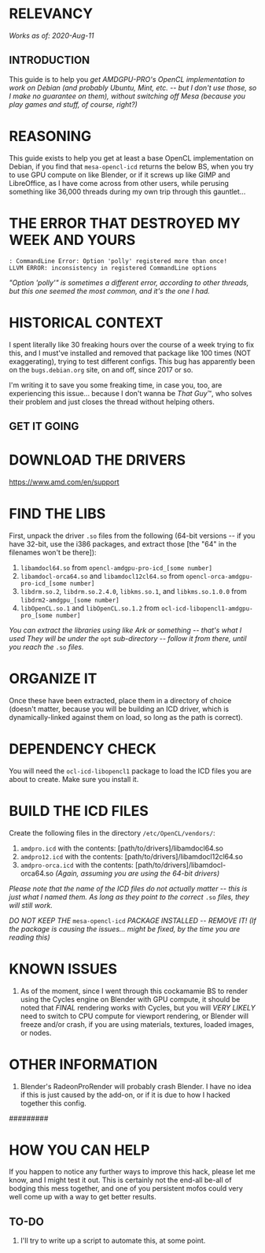 # RELEVANCY #
*Works as of: 2020-Aug-11*

## INTRODUCTION ##
This guide is to help you *get AMDGPU-PRO's OpenCL implementation to work on Debian (and probably Ubuntu, Mint, etc. -- but I don't use those, so I make no guarantee on them), without switching off Mesa (because you play games and stuff, of course, right?)*

# REASONING #
This guide exists to help you get at least a base OpenCL implementation on Debian, if you find that ``mesa-opencl-icd`` returns the below BS, when you try to use GPU compute on like Blender, or if it screws up like GIMP and LibreOffice, as I have come across from other users, while perusing something like 36,000 threads during my own trip through this gauntlet...

# THE ERROR THAT DESTROYED MY WEEK AND YOURS #
```
: CommandLine Error: Option 'polly' registered more than once!
LLVM ERROR: inconsistency in registered CommandLine options
```
*"Option 'polly'" is sometimes a different error, according to other threads, but this one seemed the most common, and it's the one I had.*

# HISTORICAL CONTEXT #
I spent literally like 30 freaking hours over the course of a week trying to fix this, and I must've installed and removed that package like 100 times (NOT exaggerating), trying to test different configs. This bug has apparently been on the ``bugs.debian.org`` site, on and off, since 2017 or so.

I'm writing it to save you some freaking time, in case you, too, are experiencing this issue... because I don't wanna be *That Guy*™, who solves their problem and just closes the thread without helping others.

## GET IT GOING ##
# DOWNLOAD THE DRIVERS #
https://www.amd.com/en/support

# FIND THE LIBS #
First, unpack the driver ``.so`` files from the following (64-bit versions -- if you have 32-bit, use the i386 packages, and extract those [the "64" in the filenames won't be there]):
1) ``libamdocl64.so`` from ``opencl-amdgpu-pro-icd_[some number]``
1) ``libamdocl-orca64.so`` and ``libamdocl12cl64.so`` from ``opencl-orca-amdgpu-pro-icd_[some number]``
1) ``libdrm.so.2``, ``libdrm.so.2.4.0``, ``libkms.so.1``, and ``libkms.so.1.0.0`` from ``libdrm2-amdgpu_[some number]``
1) ``libOpenCL.so.1`` and ``libOpenCL.so.1.2`` from ``ocl-icd-libopencl1-amdgpu-pro_[some number]``

*You can extract the libraries using like Ark or something -- that's what I used*
*They will be under the* ``opt`` *sub-directory -- follow it from there, until you reach the* ``.so`` *files.*

# ORGANIZE IT #
Once these have been extracted, place them in a directory of choice (doesn't matter, because you will be building an ICD driver, which is dynamically-linked against them on load, so long as the path is correct).

# DEPENDENCY CHECK #
You will need the ``ocl-icd-libopencl1`` package to load the ICD files you are about to create. Make sure you install it.

# BUILD THE ICD FILES #
Create the following files in the directory ``/etc/OpenCL/vendors/``:
1) ``amdpro.icd`` with the contents: [path/to/drivers]/libamdocl64.so
1) ``amdpro12.icd`` with the contents: [path/to/drivers]/libamdocl12cl64.so
1) ``amdpro-orca.icd`` with the contents: [path/to/drivers]/libamdocl-orca64.so
*(Again, assuming you are using the 64-bit drivers)*

*Please note that the name of the ICD files do not actually matter -- this is just what I named them. As long as they point to the correct* ``.so`` *files, they will still work.*

*DO NOT KEEP THE* ``mesa-opencl-icd`` *PACKAGE INSTALLED -- REMOVE IT!*
*(If the package is causing the issues... might be fixed, by the time you are reading this)*

# KNOWN ISSUES #
1) As of the moment, since I went through this cockamamie BS to render using the Cycles engine on Blender with GPU compute, it should be noted that *FINAL* rendering works with Cycles, but you will *VERY LIKELY* need to switch to CPU compute for viewport rendering, or Blender will freeze and/or crash, if you are using materials, textures, loaded images, or nodes.

# OTHER INFORMATION #
1) Blender's RadeonProRender will probably crash Blender. I have no idea if this is just caused by the add-on, or if it is due to how I hacked together this config.

#########

# HOW YOU CAN HELP #
If you happen to notice any further ways to improve this hack, please let me know, and I might test it out. This is certainly not the end-all be-all of bodging this mess together, and one of you persistent mofos could very well come up with a way to get better results.

## TO-DO ##
1) I'll try to write up a script to automate this, at some point.